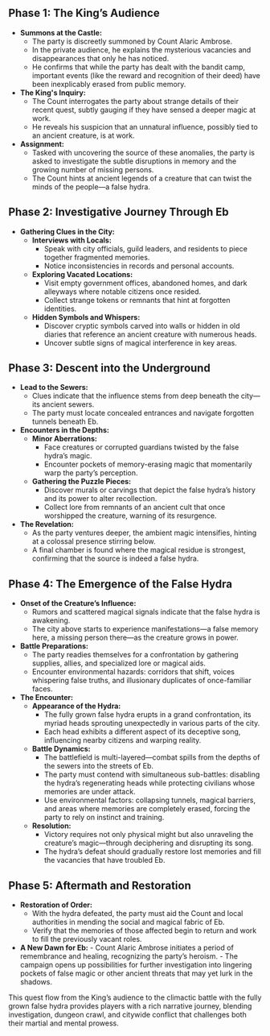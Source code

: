 ## Phase 1: The King’s Audience
- **Summons at the Castle:**
	- The party is discreetly summoned by Count Alaric Ambrose.
	- In the private audience, he explains the mysterious vacancies and disappearances that only he has noticed.
	- He confirms that while the party has dealt with the bandit camp, important events (like the reward and recognition of their deed) have been inexplicably erased from public memory.
- **The King's Inquiry:**
	- The Count interrogates the party about strange details of their recent quest, subtly gauging if they have sensed a deeper magic at work.
	- He reveals his suspicion that an unnatural influence, possibly tied to an ancient creature, is at work.
- **Assignment:**
	- Tasked with uncovering the source of these anomalies, the party is asked to investigate the subtle disruptions in memory and the growing number of missing persons.
	- The Count hints at ancient legends of a creature that can twist the minds of the people—a false hydra.

## Phase 2: Investigative Journey Through Eb
- **Gathering Clues in the City:**
	- **Interviews with Locals:**
		- Speak with city officials, guild leaders, and residents to piece together fragmented memories.
		- Notice inconsistencies in records and personal accounts.
	- **Exploring Vacated Locations:**
		- Visit empty government offices, abandoned homes, and dark alleyways where notable citizens once resided.
		- Collect strange tokens or remnants that hint at forgotten identities.
	- **Hidden Symbols and Whispers:**
		- Discover cryptic symbols carved into walls or hidden in old diaries that reference an ancient creature with numerous heads.
		- Uncover subtle signs of magical interference in key areas.

## Phase 3: Descent into the Underground
- **Lead to the Sewers:**
	- Clues indicate that the influence stems from deep beneath the city—its ancient sewers.
	- The party must locate concealed entrances and navigate forgotten tunnels beneath Eb.
- **Encounters in the Depths:**
	- **Minor Aberrations:**
		- Face creatures or corrupted guardians twisted by the false hydra’s magic.
		- Encounter pockets of memory-erasing magic that momentarily warp the party’s perception.
	- **Gathering the Puzzle Pieces:**
		- Discover murals or carvings that depict the false hydra’s history and its power to alter recollection.
		- Collect lore from remnants of an ancient cult that once worshipped the creature, warning of its resurgence.
- **The Revelation:**
	- As the party ventures deeper, the ambient magic intensifies, hinting at a colossal presence stirring below.
	- A final chamber is found where the magical residue is strongest, confirming that the source is indeed a false hydra.

## Phase 4: The Emergence of the False Hydra
- **Onset of the Creature’s Influence:**
	- Rumors and scattered magical signals indicate that the false hydra is awakening.
	- The city above starts to experience manifestations—a false memory here, a missing person there—as the creature grows in power.
- **Battle Preparations:**
	- The party readies themselves for a confrontation by gathering supplies, allies, and specialized lore or magical aids.
	- Encounter environmental hazards: corridors that shift, voices whispering false truths, and illusionary duplicates of once-familiar faces.
- **The Encounter:**
	- **Appearance of the Hydra:**
		- The fully grown false hydra erupts in a grand confrontation, its myriad heads sprouting unexpectedly in various parts of the city.
		- Each head exhibits a different aspect of its deceptive song, influencing nearby citizens and warping reality.
	- **Battle Dynamics:**
		- The battlefield is multi-layered—combat spills from the depths of the sewers into the streets of Eb.
		- The party must contend with simultaneous sub-battles: disabling the hydra’s regenerating heads while protecting civilians whose memories are under attack.
		- Use environmental factors: collapsing tunnels, magical barriers, and areas where memories are completely erased, forcing the party to rely on instinct and training.
	- **Resolution:**
		- Victory requires not only physical might but also unraveling the creature’s magic—through deciphering and disrupting its song.
		- The hydra’s defeat should gradually restore lost memories and fill the vacancies that have troubled Eb.
		
## Phase 5: Aftermath and Restoration
- **Restoration of Order:**
	- With the hydra defeated, the party must aid the Count and local authorities in mending the social and magical fabric of Eb.
	- Verify that the memories of those affected begin to return and work to fill the previously vacant roles.
- **A New Dawn for Eb:**
		- Count Alaric Ambrose initiates a period of remembrance and healing, recognizing the party’s heroism.
		- The campaign opens up possibilities for further investigation into lingering pockets of false magic or other ancient threats that may yet lurk in the shadows.

This quest flow from the King’s audience to the climactic battle with the fully grown false hydra provides players with a rich narrative journey, blending investigation, dungeon crawl, and citywide conflict that challenges both their martial and mental prowess.
